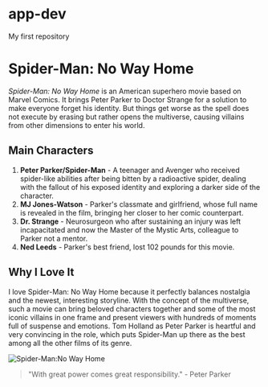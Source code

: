 # app-dev
My first repository
# Spider-Man: No Way Home

*Spider-Man: No Way Home* is an American superhero movie based on Marvel Comics. It brings Peter Parker to Doctor Strange for a solution to make everyone forget his identity. But things get worse as the spell does not execute by erasing but rather opens the multiverse, causing villains from other dimensions to enter his world.

## Main Characters
1. **Peter Parker/Spider-Man** - A teenager and Avenger who received spider-like abilities after being bitten by a radioactive spider, dealing with the fallout of his exposed identity and exploring a darker side of the character.
2. **MJ Jones-Watson** - Parker's classmate and girlfriend, whose full name is revealed in the film, bringing her closer to her comic counterpart.
3. **Dr. Strange** - Neurosurgeon who after sustaining an injury was left incapacitated and now the Master of the Mystic Arts, colleague to Parker not a mentor.
4. **Ned Leeds** - Parker's best friend, lost 102 pounds for this movie.

## Why I Love It
I love Spider-Man: No Way Home because it perfectly balances nostalgia and the newest, interesting storyline. With the concept of the multiverse, such a movie can bring beloved characters together and some of the most iconic villains in one frame and present viewers with hundreds of moments full of suspense and emotions. Tom Holland as Peter Parker is heartful and very convincing in the role, which puts Spider-Man up there as the best among all the other films of its genre.

![Spider-Man:No Way Home](https://upload.wikimedia.org/wikipedia/en/0/00/Spider-Man_No_Way_Home_poster.jpg)

> "With great power comes great responsibility." - Peter Parker
